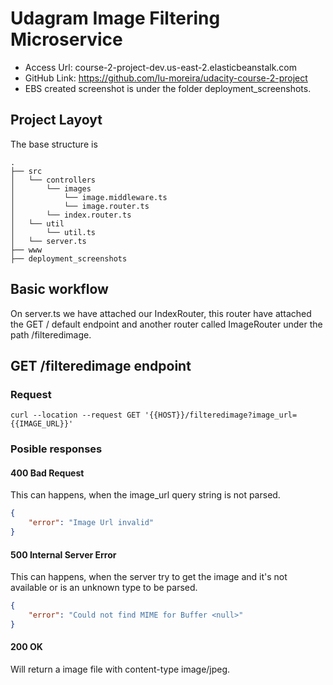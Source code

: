 # Udagram Image Filtering Microservice

- Access Url: course-2-project-dev.us-east-2.elasticbeanstalk.com
- GitHub Link: https://github.com/lu-moreira/udacity-course-2-project
- EBS created screenshot is under the folder deployment_screenshots.

## Project Layoyt

The base structure is

```
.
├── src
│   └── controllers
│       └── images
│           └── image.middleware.ts
│           └── image.router.ts
│       └── index.router.ts
│   └── util
│       └── util.ts
│   └── server.ts
├── www
├── deployment_screenshots
```

## Basic workflow

On server.ts we have attached our IndexRouter, this router have attached the GET / default endpoint and another router called ImageRouter under the path /filteredimage. 

## GET /filteredimage endpoint

### Request 
`curl --location --request GET '{{HOST}}/filteredimage?image_url={{IMAGE_URL}}'`

### Posible responses

#### 400 Bad Request
This can happens, when the image_url query string is not parsed.

```json
{
    "error": "Image Url invalid"
}
```

#### 500 Internal Server Error
This can happens, when the server try to get the image and it's not available or is an unknown type to be parsed.

```json
{
    "error": "Could not find MIME for Buffer <null>"
}
```

#### 200 OK

Will return a image file with content-type image/jpeg.

